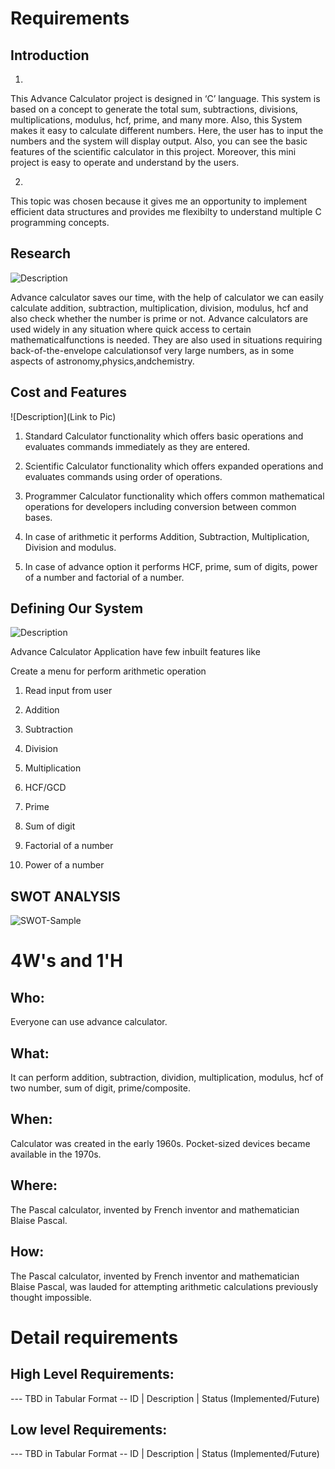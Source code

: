 # Requirements
## Introduction
1. 
This Advance Calculator project is designed in ‘C’ language. This system is based on a concept to generate the total sum, subtractions, divisions, multiplications, modulus, hcf, prime, and many more. Also, this System makes it easy to calculate different numbers. Here, the user has to input the numbers and the system will display output. Also, you can see the basic features of the scientific calculator in this project. Moreover, this mini project is easy to operate and understand by the users. 

2.
This topic was chosen because it gives me an opportunity to implement efficient data structures and provides me flexibilty to understand multiple C programming concepts.

## Research
![Description](https://github.com/anagarjnv889/MiniProject_LT292020/blob/master/1_Requirements/Research.png)



Advance calculator saves our time, with the help of calculator we can easily calculate addition, subtraction, multiplication, division, modulus, hcf and also check whether the number is prime or not.
Advance calculators are used widely in any situation where quick access to certain mathematicalfunctions is needed. They are also used in situations requiring back-of-the-envelope calculationsof very large numbers, as in some aspects of astronomy,physics,andchemistry.  

## Cost and Features
![Description](Link to Pic)
1. Standard Calculator functionality which offers basic operations and evaluates commands      immediately as they are entered.

2. Scientific Calculator functionality which offers expanded operations and evaluates commands using order of operations.

3. Programmer Calculator functionality which offers common mathematical operations for developers including conversion between common bases.

4. In case of arithmetic it performs Addition, Subtraction, Multiplication, Division and modulus.

5. In case of advance option it performs HCF, prime, sum of digits, power of a number and factorial of a number.
## Defining Our System
![Description](https://github.com/anagarjnv889/MiniProject_LT292020/blob/master/1_Requirements/flowchar.png)



Advance Calculator Application have few inbuilt features like  

Create a menu for perform arithmetic operation
1. Read input from user

2. Addition

3. Subtraction

4. Division

5. Multiplication

6. HCF/GCD

7. Prime

8. Sum of digit

9. Factorial of a number

10. Power of a number
## SWOT ANALYSIS
![SWOT-Sample](https://github.com/anagarjnv889/MiniProject_LT292020/blob/master/1_Requirements/SWOT.jpg)

# 4W&#39;s and 1&#39;H

## Who:

Everyone can use advance calculator.

## What:

It can perform addition, subtraction, dividion, multiplication, modulus, hcf of two number, sum of digit, prime/composite.

## When:

Calculator was created in the early 1960s. Pocket-sized devices became available in the 1970s.

## Where:

The Pascal calculator, invented by French inventor and mathematician Blaise Pascal.

## How:

The Pascal calculator, invented by French inventor and mathematician Blaise Pascal, was lauded for attempting arithmetic calculations previously thought impossible.

# Detail requirements
## High Level Requirements:
--- TBD in Tabular Format 
-- ID | Description | Status (Implemented/Future)


##  Low level Requirements:
--- TBD in Tabular Format 
-- ID | Description | Status (Implemented/Future)